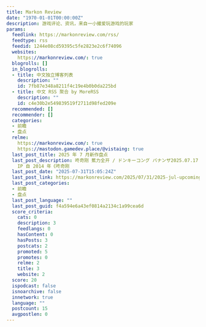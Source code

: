 ```yaml
---
title: Markon Review
date: "1970-01-01T00:00:00Z"
description: 游戏评论、资讯，来自一小撮爱玩游戏的玩家
params:
  feedlink: https://markonreview.com/rss/
  feedtype: rss
  feedid: 1244e08cd59395c5fe2823e2c6f74096
  websites:
    https://markonreview.com/: true
  blogrolls: []
  in_blogrolls:
  - title: 中文独立博客列表
    description: ""
    id: 7fb87e348a8211f4c19e4b0b0da225bd
  - title: 中文 RSS 聚合 by MoreRSS
    description: ""
    id: c4e30b2e549839519f2711d98fed209e
  recommended: []
  recommender: []
  categories:
  - 前瞻
  - 盘点
  relme:
    https://markonreview.com/: true
    https://mastodon.gamedev.place/@vistaing: true
  last_post_title: 2025 年 7 月新作盘点
  last_post_description: 咚奇刚 蕉力全开 / ドンキーコング バナンザ2025.07.17 / NS2NS2 上月发售后，最重磅的第一方护航作品之一，是该
    IP 自 2014 年《咚奇刚
  last_post_date: "2025-07-31T15:05:24Z"
  last_post_link: https://markonreview.com/2025/07/31/2025-jul-upcoming-games/
  last_post_categories:
  - 前瞻
  - 盘点
  last_post_language: ""
  last_post_guid: f4a594e6a43ef0814a2134c1a99cea6d
  score_criteria:
    cats: 0
    description: 3
    feedlangs: 0
    hasContent: 0
    hasPosts: 3
    postcats: 2
    promoted: 5
    promotes: 0
    relme: 2
    title: 3
    website: 2
  score: 20
  ispodcast: false
  isnoarchive: false
  innetwork: true
  language: ""
  postcount: 15
  avgpostlen: 0
---
```

